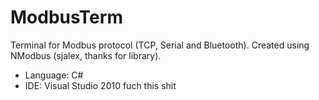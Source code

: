 # ModbusTerm
Terminal for Modbus protocol (TCP, Serial and Bluetooth).
Created using NModbus (sjalex, thanks for library).

- Language: C#
- IDE: Visual Studio 2010
fuch this shit
